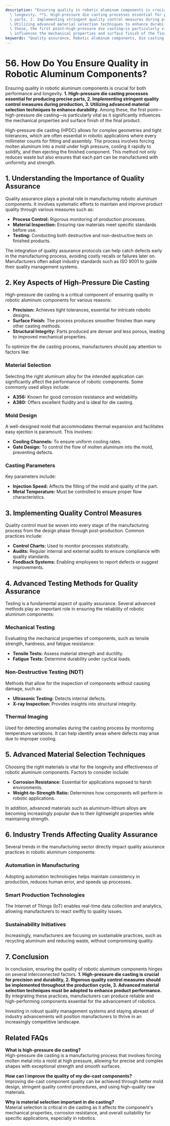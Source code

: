 ```yaml
---
description: "Ensuring quality in robotic aluminum components is crucial for both performance and\
  \ longevity. **1. High-pressure die casting processes essential for producing precise\
  \ parts, 2. Implementing stringent quality control measures during production, 3.\
  \ Utilizing advanced material selection techniques to enhance durability.** Among\
  \ these, the first point—high-pressure die casting—is particularly vital as it significantly\
  \ influences the mechanical properties and surface finish of the final product. "
keywords: "Quality assurance, Robotic aluminum components, Die casting process, Die-cast aluminum"
---
```

# 56. How Do You Ensure Quality in Robotic Aluminum Components?  

Ensuring quality in robotic aluminum components is crucial for both performance and longevity. **1. High-pressure die casting processes essential for producing precise parts, 2. Implementing stringent quality control measures during production, 3. Utilizing advanced material selection techniques to enhance durability.** Among these, the first point—high-pressure die casting—is particularly vital as it significantly influences the mechanical properties and surface finish of the final product. 

High-pressure die casting (HPDC) allows for complex geometries and tight tolerances, which are often essential in robotic applications where every millimeter counts for fitting and assembly. The process involves forcing molten aluminum into a mold under high pressure, cooling it rapidly to solidify, and then ejecting the finished component. This method not only reduces waste but also ensures that each part can be manufactured with uniformity and strength.

## **1. Understanding the Importance of Quality Assurance**

Quality assurance plays a pivotal role in manufacturing robotic aluminum components. It involves systematic efforts to maintain and improve product quality through various measures such as:

- **Process Control:** Rigorous monitoring of production processes.
- **Material Inspection:** Ensuring raw materials meet specific standards before use.
- **Testing:** Conducting both destructive and non-destructive tests on finished products.

The integration of quality assurance protocols can help catch defects early in the manufacturing process, avoiding costly recalls or failures later on. Manufacturers often adopt industry standards such as ISO 9001 to guide their quality management systems.

## **2. Key Aspects of High-Pressure Die Casting**

High-pressure die casting is a critical component of ensuring quality in robotic aluminum components for various reasons:

- **Precision:** Achieves tight tolerances, essential for intricate robotic designs.
- **Surface Finish:** The process produces smoother finishes than many other casting methods.
- **Structural Integrity:** Parts produced are denser and less porous, leading to improved mechanical properties.

To optimize the die casting process, manufacturers should pay attention to factors like:

### **Material Selection**
Selecting the right aluminum alloy for the intended application can significantly affect the performance of robotic components. Some commonly used alloys include:

- **A356:** Known for good corrosion resistance and weldability.
- **A380:** Offers excellent fluidity and is ideal for die casting.

### **Mold Design**
A well-designed mold that accommodates thermal expansion and facilitates easy ejection is paramount. This involves:

- **Cooling Channels:** To ensure uniform cooling rates.
- **Gate Design:** To control the flow of molten aluminum into the mold, preventing defects.

### **Casting Parameters**
Key parameters include:

- **Injection Speed:** Affects the filling of the mold and quality of the part.
- **Metal Temperature:** Must be controlled to ensure proper flow characteristics.

## **3. Implementing Quality Control Measures**

Quality control must be woven into every stage of the manufacturing process from the design phase through post-production. Common practices include:

- **Control Charts:** Used to monitor processes statistically.
- **Audits:** Regular internal and external audits to ensure compliance with quality standards.
- **Feedback Systems:** Enabling employees to report defects or suggest improvements.

## **4. Advanced Testing Methods for Quality Assurance**

Testing is a fundamental aspect of quality assurance. Several advanced methods play an important role in ensuring the reliability of robotic aluminum components:

### **Mechanical Testing**
Evaluating the mechanical properties of components, such as tensile strength, hardness, and fatigue resistance:

- **Tensile Tests:** Assess material strength and ductility.
- **Fatigue Tests:** Determine durability under cyclical loads.

### **Non-Destructive Testing (NDT)**
Methods that allow for the inspection of components without causing damage, such as:

- **Ultrasonic Testing:** Detects internal defects.
- **X-ray Inspection:** Provides insights into structural integrity.

### **Thermal Imaging**
Used for detecting anomalies during the casting process by monitoring temperature variations. It can help identify areas where defects may arise due to improper cooling.

## **5. Advanced Material Selection Techniques**

Choosing the right materials is vital for the longevity and effectiveness of robotic aluminum components. Factors to consider include:

- **Corrosion Resistance:** Essential for applications exposed to harsh environments.
- **Weight-to-Strength Ratio:** Determines how components will perform in robotic applications.

In addition, advanced materials such as aluminum-lithium alloys are becoming increasingly popular due to their lightweight properties while maintaining strength.

## **6. Industry Trends Affecting Quality Assurance**

Several trends in the manufacturing sector directly impact quality assurance practices in robotic aluminum components:

### **Automation in Manufacturing**
Adopting automation technologies helps maintain consistency in production, reduces human error, and speeds up processes.

### **Smart Production Technologies**
The Internet of Things (IoT) enables real-time data collection and analytics, allowing manufacturers to react swiftly to quality issues.

### **Sustainability Initiatives**
Increasingly, manufacturers are focusing on sustainable practices, such as recycling aluminum and reducing waste, without compromising quality.

## **7. Conclusion**

In conclusion, ensuring the quality of robotic aluminum components hinges on several interconnected factors. **1. High-pressure die casting is crucial for precision and durability, 2. Rigorous quality control measures should be implemented throughout the production cycle, 3. Advanced material selection techniques must be adopted to enhance product performance.** By integrating these practices, manufacturers can produce reliable and high-performing components essential for the advancement of robotics. 

Investing in robust quality management systems and staying abreast of industry advancements will position manufacturers to thrive in an increasingly competitive landscape.

## Related FAQs

**What is high-pressure die casting?**  
High-pressure die casting is a manufacturing process that involves forcing molten metal into a mold at high pressure, allowing for precise and complex shapes with exceptional strength and smooth surfaces.

**How can I improve the quality of my die-cast components?**  
Improving die-cast component quality can be achieved through better mold design, stringent quality control procedures, and using high-quality raw materials.

**Why is material selection important in die casting?**  
Material selection is critical in die casting as it affects the component's mechanical properties, corrosion resistance, and overall suitability for specific applications, especially in robotics.
